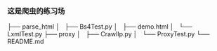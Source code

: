 ### 这是爬虫的练习场

├── parse_html
│   ├── Bs4Test.py
│   ├── demo.html
│   └── LxmlTest.py
├── proxy
│   ├── CrawlIp.py
│   └── ProxyTest.py
└── README.md
